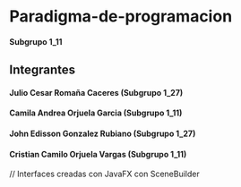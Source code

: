 # Paradigma-de-programacion
#### Subgrupo 1_11

## Integrantes
#### Julio Cesar Romaña Caceres (Subgrupo 1_27)
#### Camila Andrea Orjuela Garcia (Subgrupo 1_11)
#### John Edisson Gonzalez Rubiano (Subgrupo 1_27)
#### Cristian Camilo Orjuela Vargas (Subgrupo 1_11)

// Interfaces creadas con JavaFX con SceneBuilder

